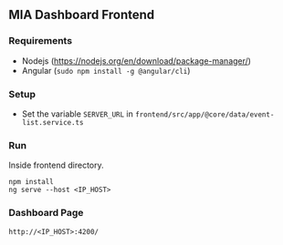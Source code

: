 ## MIA Dashboard Frontend

### Requirements
- Nodejs (https://nodejs.org/en/download/package-manager/)
- Angular (```sudo npm install -g @angular/cli```)

### Setup
- Set the variable `SERVER_URL` in `frontend/src/app/@core/data/event-list.service.ts`

### Run
Inside frontend directory.
```
npm install
ng serve --host <IP_HOST>
```
### Dashboard Page
```
http://<IP_HOST>:4200/
```
